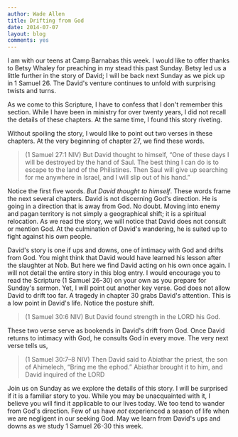 ```yaml
---
author: Wade Allen
title: Drifting from God 
date: 2014-07-07
layout: blog
comments: yes
---
```

 
I am with our teens at Camp Barnabas this week. I would like to offer thanks to Betsy Whaley for preaching in my stead this past Sunday. Betsy led us a little further in the story of David; I will be back next Sunday as we pick up in 1 Samuel 26. The David's venture continues to unfold with surprising twists and turns.

As we come to this Scripture, I have to confess that I don't remember this section. While I have been in ministry for over twenty years, I did not recall the details of these chapters. At the same time, I found this story riveting. 

Without spoiling the story, I would like to point out two verses in these chapters. At the very beginning of chapter 27, we find these words.

>(1 Samuel 27:1 NIV) But David thought to himself, “One of these days I will be destroyed by the hand of Saul. The best thing I can do is to escape to the land of the Philistines. Then Saul will give up searching for me anywhere in Israel, and I will slip out of his hand.” 

Notice the first five words. *But David thought to himself*. These words frame the next several chapters. David is not discerning God's direction. He is going in a direction that is away from God. No doubt. Moving into enemy and pagan territory is not simply a geographical shift; it is a spiritual relocation. As we read the story, we will notice that David does not consult or mention God. At the culmination of David's wandering, he is suited up to fight against his own people. 

David's story is one if ups and downs, one of intimacy with God and drifts from God. You might think that David would have learned his lesson after the slaughter at Nob. But here we find David acting on his own once again. I will not detail the entire story in this blog entry. I would encourage you to read the Scripture (1 Samuel 26-30) on your own as you prepare for Sunday's sermon. Yet, I will point out another key verse. God does not allow David to drift too far. A tragedy in chapter 30 grabs David's attention. This is a low point in David's life. Notice the posture shift. 

>(1 Samuel 30:6 NIV) But David found strength in the LORD his God. 

These two verse serve as bookends in David's drift from God. Once David returns to intimacy with God, he consults God in every move. The very next verse tells us,

>(1 Samuel 30:7–8 NIV) Then David said to Abiathar the priest, the son of Ahimelech, “Bring me the ephod.” Abiathar brought it to him, and David inquired of the LORD

Join us on Sunday as we explore the details of this story. I will be surprised if it is a familiar story to you. While you may be unacquainted with it, I believe you will find it applicable to our lives today. We too tend to wander from God's direction. Few of us have *not* experienced a season of life when we are negligent in our seeking God. May we learn from David's ups and downs as we study 1 Samuel 26-30 this week.



